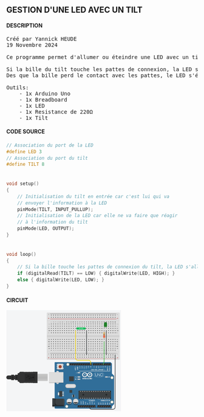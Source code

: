 ## GESTION D'UNE LED AVEC UN TILT

#### DESCRIPTION

<pre>
Créé par Yannick HEUDE
19 Novembre 2024

Ce programme permet d'allumer ou éteindre une LED avec un tilt.

Si la bille du tilt touche les pattes de connexion, la LED s'allume.
Des que la bille perd le contact avec les pattes, le LED s'éteint.

Outils:
    - 1x Arduino Uno
    - 1x Breadboard
    - 1x LED
    - 1x Resistance de 220Ω
    - 1x Tilt
</pre>

#### CODE SOURCE

```c
// Association du port de la LED
#define LED 3
// Association du port du tilt
#define TILT 8


void setup()
{
    // Initialisation du tilt en entrée car c'est lui qui va
    // envoyer l'information à la LED
    pinMode(TILT, INPUT_PULLUP);
    // Initialisation de la LED car elle ne va faire que réagir
    // à l'information du tilt
    pinMode(LED, OUTPUT);
}


void loop()
{
    // Si la bille touche les pattes de connexion du tilt, la LED s'allume
    if (digitalRead(TILT) == LOW) { digitalWrite(LED, HIGH); }
    else { digitalWrite(LED, LOW); }
}
```

#### CIRCUIT

<div align="left">
    <img
        src="https://github.com/AyckinnLisa/arduino/blob/main/pics/tilt_led.png"
        style="width:60%">
</div>
